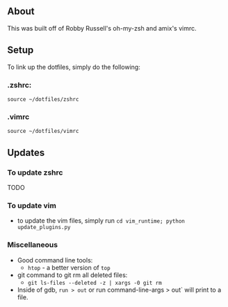 ## About
This was built off of Robby Russell's oh-my-zsh and amix's vimrc.

## Setup
To link up the dotfiles, simply do the following:

### .zshrc:
```
source ~/dotfiles/zshrc
```
### .vimrc
```
source ~/dotfiles/vimrc
```

## Updates

### To update zshrc
TODO

### To update vim
- to update the vim files, simply run `cd vim_runtime; python update_plugins.py`

### Miscellaneous
- Good command line tools:
    - `htop` - a better version of `top`
- git command to git rm all deleted files:
    - `git ls-files --deleted -z | xargs -0 git rm`
- Inside of gdb, `run > out` or run command-line-args > out` will print to a file.


